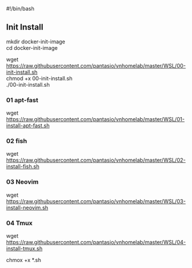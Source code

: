 #!/bin/bash

## Init Install
mkdir docker-init-image   
cd docker-init-image    

wget https://raw.githubusercontent.com/pantasio/vnhomelab/master/WSL/00-init-install.sh   
chmod +x 00-init-install.sh   
./00-init-install.sh    

### 01 apt-fast
wget https://raw.githubusercontent.com/pantasio/vnhomelab/master/WSL/01-install-apt-fast.sh
### 02 fish
wget https://raw.githubusercontent.com/pantasio/vnhomelab/master/WSL/02-install-fish.sh
### 03 Neovim
wget https://raw.githubusercontent.com/pantasio/vnhomelab/master/WSL/03-install-neovim.sh
### 04 Tmux
wget https://raw.githubusercontent.com/pantasio/vnhomelab/master/WSL/04-install-tmux.sh

chmox +x *.sh
